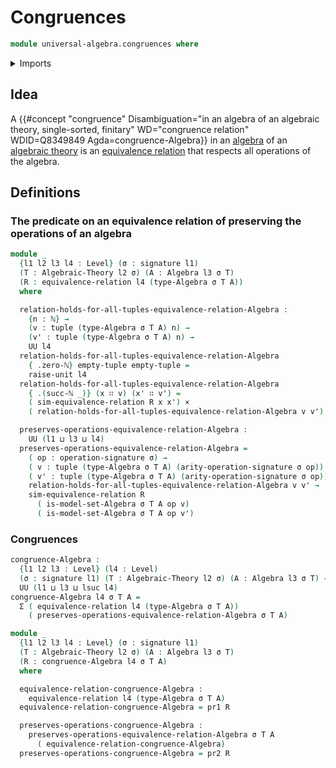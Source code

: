 # Congruences

```agda
module universal-algebra.congruences where
```

<details><summary>Imports</summary>

```agda
open import elementary-number-theory.natural-numbers

open import foundation.cartesian-product-types
open import foundation.dependent-pair-types
open import foundation.equivalence-relations
open import foundation.propositions
open import foundation.unit-type
open import foundation.universe-levels

open import lists.tuples

open import universal-algebra.algebraic-theories
open import universal-algebra.algebras
open import universal-algebra.signatures
```

</details>

## Idea

A
{{#concept "congruence" Disambiguation="in an algebra of an algebraic theory, single-sorted, finitary" WD="congruence relation" WDID=Q8349849 Agda=congruence-Algebra}}
in an [algebra](universal-algebra.algebras.md) of an
[algebraic theory](universal-algebra.algebraic-theories.md) is an
[equivalence relation](foundation.equivalence-relations.md) that respects all
operations of the algebra.

## Definitions

### The predicate on an equivalence relation of preserving the operations of an algebra

```agda
module _
  {l1 l2 l3 l4 : Level} (σ : signature l1)
  (T : Algebraic-Theory l2 σ) (A : Algebra l3 σ T)
  (R : equivalence-relation l4 (type-Algebra σ T A))
  where

  relation-holds-for-all-tuples-equivalence-relation-Algebra :
    {n : ℕ} →
    (v : tuple (type-Algebra σ T A) n) →
    (v' : tuple (type-Algebra σ T A) n) →
    UU l4
  relation-holds-for-all-tuples-equivalence-relation-Algebra
    { .zero-ℕ} empty-tuple empty-tuple =
    raise-unit l4
  relation-holds-for-all-tuples-equivalence-relation-Algebra
    { .(succ-ℕ _)} (x ∷ v) (x' ∷ v') =
    ( sim-equivalence-relation R x x') ×
    ( relation-holds-for-all-tuples-equivalence-relation-Algebra v v')

  preserves-operations-equivalence-relation-Algebra :
    UU (l1 ⊔ l3 ⊔ l4)
  preserves-operations-equivalence-relation-Algebra =
    ( op : operation-signature σ) →
    ( v : tuple (type-Algebra σ T A) (arity-operation-signature σ op)) →
    ( v' : tuple (type-Algebra σ T A) (arity-operation-signature σ op)) →
    relation-holds-for-all-tuples-equivalence-relation-Algebra v v' →
    sim-equivalence-relation R
      ( is-model-set-Algebra σ T A op v)
      ( is-model-set-Algebra σ T A op v')
```

### Congruences

```agda
congruence-Algebra :
  {l1 l2 l3 : Level} (l4 : Level)
  (σ : signature l1) (T : Algebraic-Theory l2 σ) (A : Algebra l3 σ T) →
  UU (l1 ⊔ l3 ⊔ lsuc l4)
congruence-Algebra l4 σ T A =
  Σ ( equivalence-relation l4 (type-Algebra σ T A))
    ( preserves-operations-equivalence-relation-Algebra σ T A)

module _
  {l1 l2 l3 l4 : Level} (σ : signature l1)
  (T : Algebraic-Theory l2 σ) (A : Algebra l3 σ T)
  (R : congruence-Algebra l4 σ T A)
  where

  equivalence-relation-congruence-Algebra :
    equivalence-relation l4 (type-Algebra σ T A)
  equivalence-relation-congruence-Algebra = pr1 R

  preserves-operations-congruence-Algebra :
    preserves-operations-equivalence-relation-Algebra σ T A
      ( equivalence-relation-congruence-Algebra)
  preserves-operations-congruence-Algebra = pr2 R
```
